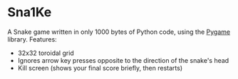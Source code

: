 # Sna1Ke
A Snake game written in only 1000 bytes of Python code, using the [Pygame](https://pygame.org) library.
Features:
 - 32x32 toroidal grid
 - Ignores arrow key presses opposite to the direction of the snake's head
 - Kill screen (shows your final score briefly, then restarts)
